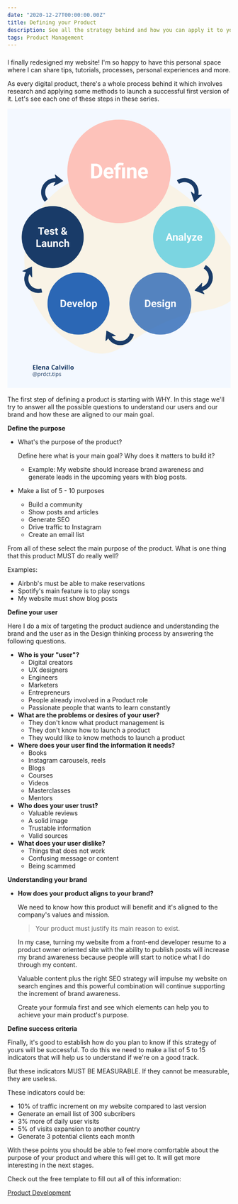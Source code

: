 ```yaml
---
date: "2020-12-27T00:00:00.00Z"
title: Defining your Product
description: See all the strategy behind and how you can apply it to your product
tags: Product Management
---
```


### 

I finally redesigned my website! I'm so happy to have this personal space where I can share tips, tutorials, processes, personal experiences and more.

As every digital product, there's a whole process behind it which involves research and applying some methods to launch a successful first version of it. Let's see each one of these steps in these series.

![Product Development Cycle](product-development.jpg)


The first step of defining a product is starting with WHY. In this stage we'll try to answer all the possible questions to understand our users and our brand and how these are aligned to our main goal.

**Define the purpose**

- What's the purpose of the product?

    Define here what is your main goal? Why does it matters to build it?

    - Example: My website should increase brand awareness and generate leads in the upcoming years with blog posts.

- Make a list of 5 - 10 purposes
    - Build a community
    - Show posts and articles
    - Generate SEO
    - Drive traffic to Instagram
    - Create an email list

From all of these select the main purpose of the product. What is one thing that this product MUST do really well?

Examples:

- Airbnb's must be able to make reservations
- Spotify's main feature is to play songs
- My website must show blog posts

**Define your user**

Here I do a mix of targeting the product audience and understanding the brand and the user as in the Design thinking process by answering the following questions.

- **Who is your "user"?**
    - Digital creators
    - UX designers
    - Engineers
    - Marketers
    - Entrepreneurs
    - People already involved in a Product role
    - Passionate people that wants to learn constantly
- **What are the problems or desires of your user?**
    - They don't know what product management is
    - They don't know how to launch a product
    - They would like to know methods to launch a product
- **Where does your user find the information it needs?**
    - Books
    - Instagram carousels, reels
    - Blogs
    - Courses
    - Videos
    - Masterclasses
    - Mentors
- **Who does your user trust?**
    - Valuable reviews
    - A solid image
    - Trustable information
    - Valid sources
- **What does your user dislike?**
    - Things that does not work
    - Confusing message or content
    - Being scammed

**Understanding your brand**

- **How does your product aligns to your brand?**

    We need to know how this product will benefit and it's aligned to the company's values and mission. 

    > Your product must justify its main reason to exist.

    In my case, turning my website from a front-end developer resume to a product owner oriented site with the ability to publish posts will increase my brand awareness because people will start to notice what I do through my content.

    Valuable content plus the right SEO strategy will impulse my website on search engines and this powerful combination will continue supporting the increment of brand awareness.

    Create your formula first and see which elements can help you to achieve your main product's purpose.

**Define success criteria**

Finally, it's good to establish how do you plan to know if this strategy of yours will be successful. To do this we need to make a list of 5 to 15 indicators that will help us to understand if we're on a good track.

But these indicators MUST BE MEASURABLE. If they cannot be measurable, they are useless.

These indicators could be:

- 10% of traffic increment on my website compared to last version
- Generate an email list of 300 subcribers
- 3% more of daily user visits
- 5% of visits expansion to another country
- Generate 3 potential clients each month

With these points you should be able to feel more comfortable about the purpose of your product and where this will get to. It will get more interesting in the next stages.

Check out the free template to fill out all of this information:

[Product Development](https://www.notion.so/Product-Development-70f63b74640f433198d2d396385e1bf2)